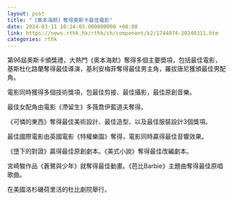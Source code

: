 ```yaml
---
layout: post
title: "《奧本海默》奪得奧斯卡最佳電影"
date: 2024-03-11 10:24:03.000000000 +08:00
link: https://news.rthk.hk/rthk/ch/component/k2/1744074-20240311.htm
categories: rthk
---
```


第96屆奧斯卡頒獎禮，大熱門《奧本海默》奪得多個主要奬項，包括最佳電影，基斯杜化路蘭奪得最佳導演，基利安梅菲奪得最佳男主角，羅拔唐尼獲頒最佳男配角。

電影同時獲得多個技術獎項，包最佳剪接、最佳攝影，最佳原創音樂。

最佳女配角由電影《滯留生》多薇喬伊藍道夫奪得。

《可憐的東西》奪得最佳美術設計、最佳造型、以及最佳服裝設計3個獎項。

最佳國際電影由英國電影《特權樂園》奪得，電影同時贏得最佳音響效果。

《墮下的對證》贏得最佳原創劇本。《美式小說》奪得最佳改編劇本。

宮崎駿作品《蒼鷺與少年》就奪得最佳動畫。《芭比Barbie》主題曲奪得最佳原唱歌曲。

在美國洛杉磯荷里活的杜比劇院舉行。
